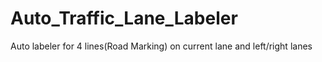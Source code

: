 # Auto_Traffic_Lane_Labeler
Auto labeler for 4 lines(Road Marking) on current lane and left/right lanes
